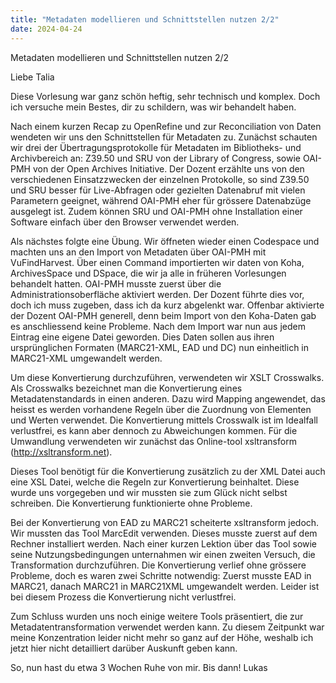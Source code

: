 ```yaml
---
title: "Metadaten modellieren und Schnittstellen nutzen 2/2"
date: 2024-04-24
---
```


Metadaten modellieren und Schnittstellen nutzen 2/2

Liebe Talia

Diese Vorlesung war ganz schön heftig, sehr technisch und komplex. Doch ich versuche mein Bestes, dir zu schildern, was wir behandelt haben.

Nach einem kurzen Recap zu OpenRefine und zur Reconciliation von Daten wendeten wir uns den Schnittstellen für Metadaten zu. Zunächst schauten wir drei der Übertragungsprotokolle für Metadaten im Bibliotheks- und Archivbereich an: Z39.50 und SRU von der Library of Congress, sowie OAI-PMH von der Open Archives Initiative. Der Dozent erzählte uns von den verschiedenen Einsatzzwecken der einzelnen Protokolle, so sind Z39.50 und SRU besser für Live-Abfragen oder gezielten Datenabruf mit vielen Parametern geeignet, während OAI-PMH eher für grössere Datenabzüge ausgelegt ist. Zudem können SRU und OAI-PMH ohne Installation einer Software einfach über den Browser verwendet werden. 

Als nächstes folgte eine Übung. Wir öffneten wieder einen Codespace und machten uns an den Import von Metadaten über OAI-PMH mit VuFindHarvest. Über einen Command importierten wir daten von Koha, ArchivesSpace und DSpace, die wir ja alle in früheren Vorlesungen behandelt hatten. OAI-PMH musste zuerst über die Administrationsoberfläche aktiviert werden. Der Dozent führte dies vor, doch ich muss zugeben, dass ich da kurz abgelenkt war. Offenbar aktivierte der Dozent OAI-PMH generell, denn beim Import von den Koha-Daten gab es anschliessend keine Probleme. Nach dem Import war nun aus jedem Eintrag eine eigene Datei geworden. Dies Daten sollen aus ihren ursprünglichen Formaten (MARC21-XML, EAD und DC) nun einheitlich in MARC21-XML umgewandelt werden.

Um diese Konvertierung durchzuführen, verwendeten wir XSLT Crosswalks. Als Crosswalks bezeichnet man die Konvertierung eines Metadatenstandards in einen anderen. Dazu wird Mapping angewendet, das heisst es werden vorhandene Regeln über die Zuordnung von Elementen und Werten verwendet. Die Konvertierung mittels Crosswalk ist im Idealfall verlustfrei, es kann aber dennoch zu Abweichungen kommen. Für die Umwandlung verwendeten wir zunächst das Online-tool xsltransform (http://xsltransform.net). 

Dieses Tool benötigt für die Konvertierung zusätzlich zu der XML Datei auch eine XSL Datei, welche die Regeln zur Konvertierung beinhaltet. Diese wurde uns vorgegeben und wir mussten sie zum Glück nicht selbst schreiben. Die Konvertierung funktionierte ohne Probleme.

Bei der Konvertierung von EAD zu MARC21 scheiterte xsltransform jedoch. Wir mussten das Tool MarcEdit verwenden. Dieses musste zuerst auf dem Rechner installiert werden. Nach einer kurzen Lektion über das Tool sowie seine Nutzungsbedingungen unternahmen wir einen zweiten Versuch, die Transformation durchzuführen. Die Konvertierung verlief ohne grössere Probleme, doch es waren zwei Schritte notwendig: Zuerst musste EAD in MARC21, danach MARC21 in MARC21XML umgewandelt werden. Leider ist bei diesem Prozess die Konvertierung nicht verlustfrei. 

Zum Schluss wurden uns noch einige weitere Tools präsentiert, die zur Metadatentransformation verwendet werden kann. Zu diesem Zeitpunkt war meine Konzentration leider nicht mehr so ganz auf der Höhe, weshalb ich jetzt hier nicht detailliert darüber Auskunft geben kann. 

So, nun hast du etwa 3 Wochen Ruhe von mir. 
Bis dann!
Lukas 




